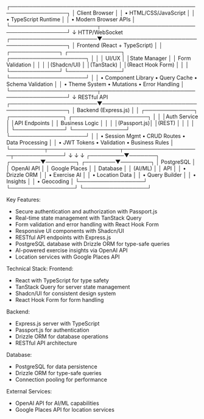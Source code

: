 ┌─────────────────────────────────────────────────────────────────┐
│                      Client Browser                              │
│  • HTML/CSS/JavaScript                                          │
│  • TypeScript Runtime                                           │
│  • Modern Browser APIs                                          │
└───────────────────────┬─────────────────────────────────────────┘
                        ↓ HTTP/WebSocket
┌───────────────────────▼─────────────────────────────────────────┐
│                    Frontend (React + TypeScript)                 │
│  ┌─────────────┐   ┌──────────────┐   ┌────────────────────┐   │
│  │  UI/UX      │   │State Manager │   │ Form Validation    │   │
│  │(Shadcn/UI)  │   │(TanStack)    │   │(React Hook Form)   │   │
│  └─────────────┘   └──────────────┘   └────────────────────┘   │
│  • Component Library   • Query Cache    • Schema Validation     │
│  • Theme System       • Mutations      • Error Handling        │
└───────────────────────┬─────────────────────────────────────────┘
                        ↓ RESTful API
┌───────────────────────▼─────────────────────────────────────────┐
│                   Backend (Express.js)                           │
│  ┌─────────────┐   ┌──────────────┐   ┌────────────────────┐   │
│  │Auth Service │   │API Endpoints │   │ Business Logic     │   │
│  │(Passport.js)│   │(REST)        │   │                    │   │
│  └─────────────┘   └──────────────┘   └────────────────────┘   │
│  • Session Mgmt     • CRUD Routes     • Data Processing        │
│  • JWT Tokens       • Validation      • Business Rules         │
└─────────┬───────────────────┬────────────────────┬─────────────┘
          ↓                   ↓                    ↓
┌─────────▼───────┐ ┌────────▼────────┐ ┌────────▼────────┐
│   PostgreSQL    │ │    OpenAI API   │ │  Google Places  │
│   Database      │ │    (AI/ML)      │ │     API        │
│ • Drizzle ORM   │ │ • Exercise AI   │ │ • Location Data │
│ • Query Builder │ │ • Insights      │ │ • Geocoding     │
└─────────────────┘ └─────────────────┘ └─────────────────┘

Key Features:
- Secure authentication and authorization with Passport.js
- Real-time state management with TanStack Query
- Form validation and error handling with React Hook Form
- Responsive UI components with Shadcn/UI
- RESTful API endpoints with Express.js
- PostgreSQL database with Drizzle ORM for type-safe queries
- AI-powered exercise insights via OpenAI API
- Location services with Google Places API

Technical Stack:
Frontend:
- React with TypeScript for type safety
- TanStack Query for server state management
- Shadcn/UI for consistent design system
- React Hook Form for form handling

Backend:
- Express.js server with TypeScript
- Passport.js for authentication
- Drizzle ORM for database operations
- RESTful API architecture

Database:
- PostgreSQL for data persistence
- Drizzle ORM for type-safe queries
- Connection pooling for performance

External Services:
- OpenAI API for AI/ML capabilities
- Google Places API for location services